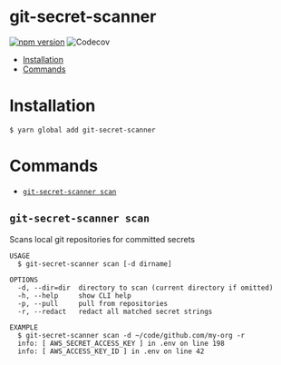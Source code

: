 git-secret-scanner
=====================

[![npm version](https://badge.fury.io/js/git-secret-scanner.svg)](https://badge.fury.io/js/git-secret-scanner) ![Codecov](https://img.shields.io/codecov/c/github/jsdtaylor/git-secret-scanner)

* [Installation](#installation)
* [Commands](#commands)

# Installation

```sh-session
$ yarn global add git-secret-scanner
```

# Commands

* [`git-secret-scanner scan`](#git-secret-scanner-scan)

## `git-secret-scanner scan`

Scans local git repositories for committed secrets

```
USAGE
  $ git-secret-scanner scan [-d dirname]

OPTIONS
  -d, --dir=dir  directory to scan (current directory if omitted)
  -h, --help     show CLI help
  -p, --pull     pull from repositories
  -r, --redact   redact all matched secret strings

EXAMPLE
  $ git-secret-scanner scan -d ~/code/github.com/my-org -r
  info: [ AWS_SECRET_ACCESS_KEY ] in .env on line 198
  info: [ AWS_ACCESS_KEY_ID ] in .env on line 42
```
